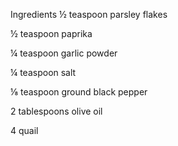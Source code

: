 Ingredients
½ teaspoon parsley flakes

½ teaspoon paprika

¼ teaspoon garlic powder

¼ teaspoon salt

⅛ teaspoon ground black pepper

2 tablespoons olive oil

4 quail

